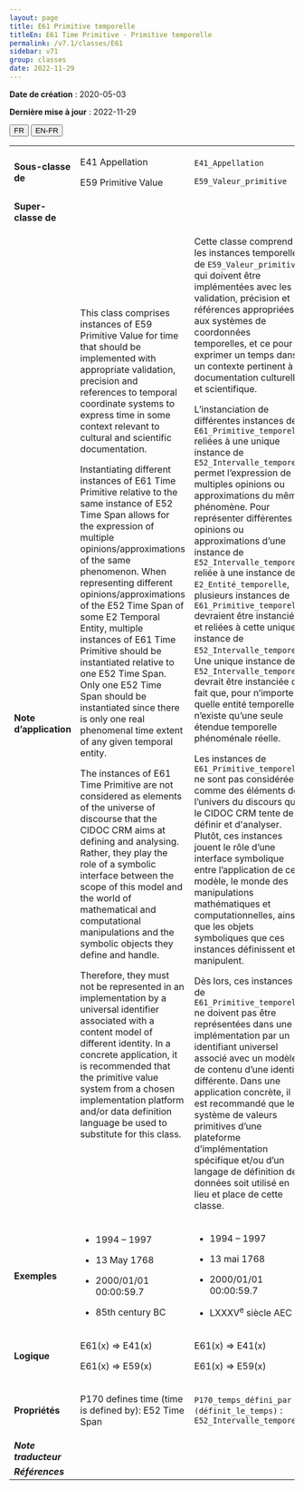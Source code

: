 ```yaml
---
layout: page
title: E61 Primitive temporelle
titleEn: E61 Time Primitive - Primitive temporelle
permalink: /v7.1/classes/E61
sidebar: v71
group: classes
date: 2022-11-29
---
```


**Date de création** : 2020-05-03

**Dernière mise à jour** : 2022-11-29

<div class="lang-buttons">
  <button id="fr" class="activate">FR</button>
  <button id="en-fr">EN-FR</button>
</div>

<table>
				<tbody>
				<tr>
					<td><strong>Sous-classe de</strong></td>
					<td class="en"><p>E41 Appellation</p>
							<p>E59 Primitive Value</p>
							</td>
						<td><p><code class="language-plaintext highlighter-rouge">E41_Appellation</code></p>
							<p><code class="language-plaintext highlighter-rouge">E59_Valeur_primitive</code></p>
							</td>
						</tr>
					<tr>
					<td><strong>Super-classe de</strong></td>
					<td class="en"><p></p>
							</td>
						<td><p></p>
							</td>
						</tr>
					<tr>
					<td><strong>Note d’application</strong></td>
					<td class="en"><p>This class comprises instances of E59 Primitive Value for time that should be implemented with appropriate validation, precision and references to temporal coordinate systems to express time in some context relevant to cultural and scientific documentation.</p>
							<p></p>
							<p>Instantiating different instances of E61 Time Primitive relative to the same instance of E52 Time Span allows for the expression of multiple opinions/approximations of the same phenomenon. When representing different opinions/approximations of the E52 Time Span of some E2 Temporal Entity, multiple instances of E61 Time Primitive should be instantiated relative to one E52 Time Span. Only one E52 Time Span should be instantiated since there is only one real phenomenal time extent of any given temporal entity.</p>
							<p></p>
							<p>The instances of E61 Time Primitive are not considered as elements of the universe of discourse that the CIDOC CRM aims at defining and analysing. Rather, they play the role of a symbolic interface between the scope of this model and the world of mathematical and computational manipulations and the symbolic objects they define and handle.</p>
							<p></p>
							<p>Therefore, they must not be represented in an implementation by a universal identifier associated with a content model of different identity. In a concrete application, it is recommended that the primitive value system from a chosen implementation platform and/or data definition language be used to substitute for this class.</p>
							</td>
						<td><p>Cette classe comprend les instances temporelles de <code class="language-plaintext highlighter-rouge">E59_Valeur_primitive</code> qui doivent être implémentées avec les validation, précision et références appropriées aux systèmes de coordonnées temporelles, et ce pour exprimer un temps dans un contexte pertinent à la documentation culturelle et scientifique.</p>
							<p></p>
							<p>L’instanciation de différentes instances de <code class="language-plaintext highlighter-rouge">E61_Primitive_temporelle</code> reliées à une unique instance de <code class="language-plaintext highlighter-rouge">E52_Intervalle_temporel</code> permet l’expression de multiples opinions ou approximations du même phénomène. Pour représenter différentes opinions ou approximations d’une instance de <code class="language-plaintext highlighter-rouge">E52_Intervalle_temporel</code> reliée à une instance de <code class="language-plaintext highlighter-rouge">E2_Entité_temporelle</code>, plusieurs instances de <code class="language-plaintext highlighter-rouge">E61_Primitive_temporelle</code> devraient être instanciées et reliées à cette unique instance de <code class="language-plaintext highlighter-rouge">E52_Intervalle_temporel</code>. Une unique instance de <code class="language-plaintext highlighter-rouge">E52_Intervalle_temporel</code> devrait être instanciée du fait que, pour n’importe quelle entité temporelle, il n’existe qu’une seule étendue temporelle phénoménale réelle.</p>
							<p></p>
							<p>Les instances de <code class="language-plaintext highlighter-rouge">E61_Primitive_temporelle</code> ne sont pas considérées comme des éléments de l’univers du discours que le CIDOC CRM tente de définir et d'analyser. Plutôt, ces instances jouent le rôle d’une interface symbolique entre l’application de ce modèle, le monde des manipulations mathématiques et computationnelles, ainsi que les objets symboliques que ces instances définissent et manipulent.</p>
							<p></p>
							<p>Dès lors, ces instances de <code class="language-plaintext highlighter-rouge">E61_Primitive_temporelle</code> ne doivent pas être représentées dans une implémentation par un identifiant universel associé avec un modèle de contenu d’une identité différente. Dans une application concrète, il est recommandé que le système de valeurs primitives d’une plateforme d’implémentation spécifique et/ou d’un langage de définition de données soit utilisé en lieu et place de cette classe.</p>
							</td>
						</tr>
					<tr>
					<td><strong>Exemples</strong></td>
					<td class="en"><ul><li><p>1994 – 1997</p>
							</li>
									<li><p>13 May 1768</p>
							</li>
										<li><p>2000/01/01 00:00:59.7</p>
							</li>
										<li><p>85th century BC</p>
							</li></ul>
										</td>
						<td><ul><li><p>1994 – 1997</p>
							</li>
									<li><p>13 mai 1768</p>
							</li>
										<li><p>2000/01/01 00:00:59.7</p>
							</li>
										<li><p>LXXXV<sup>e</sup> siècle AEC</p>
							</li></ul>
										</td>
						</tr>
					<tr>
					<td><strong>Logique</strong></td>
					<td class="en"><p>E61(x) ⇒ E41(x)</p>
							<p>E61(x) ⇒ E59(x)</p>
							</td>
						<td><p>E61(x) ⇒ E41(x)</p>
							<p>E61(x) ⇒ E59(x)</p>
							</td>
						</tr>
					<tr>
					<td><strong>Propriétés</strong></td>
					<td class="en"><p>P170 defines time (time is defined by): E52 Time Span</p>
							</td>
						<td><p><code class="language-plaintext highlighter-rouge">P170_temps_défini_par (définit_le_temps)</code> : <code class="language-plaintext highlighter-rouge">E52_Intervalle_temporel</code></p>
							</td>
						</tr>
					<tr>
					<td><strong><em>Note traducteur</em></strong></td>
					<td colspan="2"><p></p>
							</td>
						</tr>
					<tr>
					<td><strong><em>Références</em></strong></td>
					<td colspan="2"><p><em></em></p>
							</td>
						</tr>
					</tbody>
				</table>
				